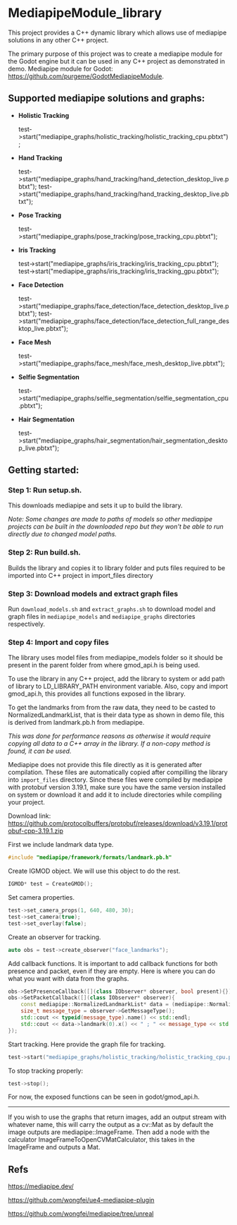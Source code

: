 # MediapipeModule_library

This project provides a C++ dynamic library which allows use of mediapipe solutions in any other C++ project.

The primary purpose of this project was to create a mediapipe module for the Godot engine but it can be used in any C++ project as demonstrated in demo.
Mediapipe module for Godot: https://github.com/purgeme/GodotMediapipeModule.

## Supported mediapipe solutions and graphs:

-   **Holistic Tracking**

    test->start("mediapipe_graphs/holistic_tracking/holistic_tracking_cpu.pbtxt");

-   **Hand Tracking**

    test->start("mediapipe_graphs/hand_tracking/hand_detection_desktop_live.pbtxt");
    test->start("mediapipe_graphs/hand_tracking/hand_tracking_desktop_live.pbtxt");

-   **Pose Tracking**

    test->start("mediapipe_graphs/pose_tracking/pose_tracking_cpu.pbtxt");

-   **Iris Tracking**

    test->start("mediapipe_graphs/iris_tracking/iris_tracking_cpu.pbtxt");
    test->start("mediapipe_graphs/iris_tracking/iris_tracking_gpu.pbtxt");

-   **Face Detection**

    test->start("mediapipe_graphs/face_detection/face_detection_desktop_live.pbtxt");
    test->start("mediapipe_graphs/face_detection/face_detection_full_range_desktop_live.pbtxt");

-   **Face Mesh**

    test->start("mediapipe_graphs/face_mesh/face_mesh_desktop_live.pbtxt");

-   **Selfie Segmentation**

    test->start("mediapipe_graphs/selfie_segmentation/selfie_segmentation_cpu.pbtxt");

-   **Hair Segmentation**

    test->start("mediapipe_graphs/hair_segmentation/hair_segmentation_desktop_live.pbtxt");


## Getting started:

### Step 1: Run setup.sh.

This downloads mediapipe and sets it up to build the library.

*Note: Some changes are made to paths of models so other mediapipe projects can be built in the downloaded repo but they won't be able to run directly due to changed model paths.*

### Step 2: Run build.sh.

Builds the library and copies it to library folder and puts files required to be imported into C++ project in import_files directory

### Step 3: Download models and extract graph files

Run `download_models.sh` and `extract_graphs.sh` to download model and graph files in `mediapipe_models` and `mediapipe_graphs` directories respectively.

### Step 4: Import and copy files

The library uses model files from mediapipe_models folder so it should be present in the parent folder from where gmod_api.h is being used.

To use the library in any C++ project, add the library to system or add path of library to LD_LIBRARY_PATH environment variable. Also, copy and import gmod_api.h, this provides all functions exposed in the library.

To get the landmarks from from the raw data, they need to be casted to NormalizedLandmarkList, that is their data type as shown in demo file, this is derived from landmark.pb.h from mediapipe.

*This was done for performance reasons as otherwise it would require copying all data to a C++ array in the library. If a non-copy method is found, it can be used.*

Mediapipe does not provide this file directly as it is generated after compilation. These files are automatically copied after compilling the library into `import_files` directory.
Since these files were compiled by mediapipe with protobuf version 3.19.1, make sure you have the same version installed on system or download it and add it to include directories while compiling your project.

Download link: https://github.com/protocolbuffers/protobuf/releases/download/v3.19.1/protobuf-cpp-3.19.1.zip


First we include landmark data type.

```c++
#include "mediapipe/framework/formats/landmark.pb.h"
```

Create IGMOD object. We will use this object to do the rest.

```c++
IGMOD* test = CreateGMOD();
```

Set camera properties.

```c++
test->set_camera_props(1, 640, 480, 30);
test->set_camera(true);
test->set_overlay(false);
```

Create an observer for tracking.

```c++
auto obs = test->create_observer("face_landmarks");
```

Add callback functions. It is important to add callback functions for both presence and packet, even if they are empty.
Here is where you can do what you want with data from the graphs.

```c++
obs->SetPresenceCallback([](class IObserver* observer, bool present){});
obs->SetPacketCallback([](class IObserver* observer){ 
    const mediapipe::NormalizedLandmarkList* data = (mediapipe::NormalizedLandmarkList*)(observer->GetData()); 
    size_t message_type = observer->GetMessageType(); 
    std::cout << typeid(message_type).name() << std::endl;
    std::cout << data->landmark(0).x() << " ; " << message_type << std::endl; 
});
```

Start tracking. Here provide the graph file for tracking.

```c++
test->start("mediapipe_graphs/holistic_tracking/holistic_tracking_cpu.pbtxt");
```

To stop tracking properly:

```c++
test->stop();
```

For now, the exposed functions can be seen in godot/gmod_api.h.

***

If you wish to use the graphs that return images, add an output stream with whatever name, this will carry the output as a cv::Mat as by default the image outputs are mediapipe::ImageFrame. Then add a node with the calculator ImageFrameToOpenCVMatCalculator, this takes in the ImageFrame and outputs a Mat.

## Refs

https://mediapipe.dev/

https://github.com/wongfei/ue4-mediapipe-plugin

https://github.com/wongfei/mediapipe/tree/unreal
